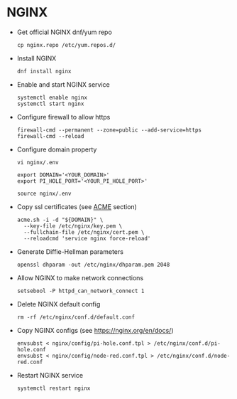# NGINX

- Get official NGINX dnf/yum repo

  ``` shell
  cp nginx.repo /etc/yum.repos.d/
  ```

- Install NGINX

  ``` shell
  dnf install nginx
  ```

- Enable and start NGINX service

  ```shell
  systemctl enable nginx
  systemctl start nginx
  ```

- Configure firewall to allow https

  ``` shell
  firewall-cmd --permanent --zone=public --add-service=https
  firewall-cmd --reload
  ```

- Configure domain property

  ``` shell
  vi nginx/.env
  ```

  ``` shell
  export DOMAIN='<YOUR_DOMAIN>'
  export PI_HOLE_PORT='<YOUR_PI_HOLE_PORT>'
  ```

  ``` shell
  source nginx/.env
  ```

- Copy ssl certificates (see [ACME](../acme) section)

  ``` shell
  acme.sh -i -d "${DOMAIN}" \
    --key-file /etc/nginx/key.pem \
    --fullchain-file /etc/nginx/cert.pem \
    --reloadcmd 'service nginx force-reload'
  ```

- Generate Diffie-Hellman parameters

  ``` shell
  openssl dhparam -out /etc/nginx/dhparam.pem 2048
  ```

- Allow NGINX to make network connections

  ``` shell
  setsebool -P httpd_can_network_connect 1
  ```

- Delete NGINX default config

  ``` shell
  rm -rf /etc/nginx/conf.d/default.conf
  ```

- Copy NGINX configs (see <https://nginx.org/en/docs/>)

  ``` shell
  envsubst < nginx/config/pi-hole.conf.tpl > /etc/nginx/conf.d/pi-hole.conf
  envsubst < nginx/config/node-red.conf.tpl > /etc/nginx/conf.d/node-red.conf
  ```

- Restart NGINX service

  ```shell
  systemctl restart nginx
  ```
